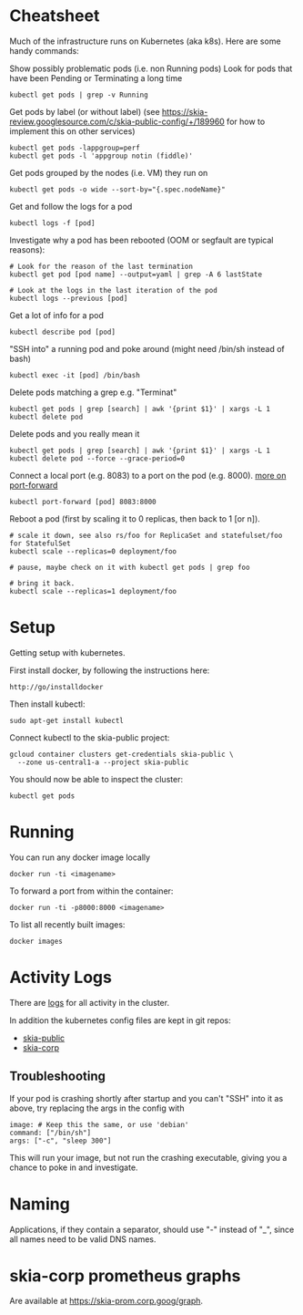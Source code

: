 Cheatsheet
==========

Much of the infrastructure runs on Kubernetes (aka k8s). Here are some handy commands:

Show possibly problematic pods (i.e. non Running pods)
Look for pods that have been Pending or Terminating a long time

    kubectl get pods | grep -v Running

Get pods by label (or without label)
(see https://skia-review.googlesource.com/c/skia-public-config/+/189960 for
how to implement this on other services)

    kubectl get pods -lappgroup=perf
    kubectl get pods -l 'appgroup notin (fiddle)'

Get pods grouped by the nodes (i.e. VM) they run on

    kubectl get pods -o wide --sort-by="{.spec.nodeName}"

Get and follow the logs for a pod

    kubectl logs -f [pod]
    
Investigate why a pod has been rebooted (OOM or segfault are typical reasons):

    # Look for the reason of the last termination
    kubectl get pod [pod name] --output=yaml | grep -A 6 lastState
    
    # Look at the logs in the last iteration of the pod
    kubectl logs --previous [pod]

Get a lot of info for a pod

    kubectl describe pod [pod]

"SSH into" a running pod and poke around (might need /bin/sh instead of bash)

    kubectl exec -it [pod] /bin/bash

Delete pods matching a grep e.g. "Terminat"

    kubectl get pods | grep [search] | awk '{print $1}' | xargs -L 1 kubectl delete pod

Delete pods and you really mean it

    kubectl get pods | grep [search] | awk '{print $1}' | xargs -L 1 kubectl delete pod --force --grace-period=0

Connect a local port (e.g. 8083) to a port on the pod (e.g. 8000). [more on port-forward](https://kubernetes.io/docs/reference/generated/kubectl/kubectl-commands#port-forward)

    kubectl port-forward [pod] 8083:8000

Reboot a pod (first by scaling it to 0 replicas, then back to 1 [or n]).

    # scale it down, see also rs/foo for ReplicaSet and statefulset/foo for StatefulSet
    kubectl scale --replicas=0 deployment/foo
    
    # pause, maybe check on it with kubectl get pods | grep foo
    
    # bring it back.
    kubectl scale --replicas=1 deployment/foo


Setup
=====

Getting setup with kubernetes.

First install docker, by following the instructions here:

    http://go/installdocker 

Then install kubectl:

    sudo apt-get install kubectl

Connect kubectl to the skia-public project:

    gcloud container clusters get-credentials skia-public \
      --zone us-central1-a --project skia-public

You should now be able to inspect the cluster:

    kubectl get pods

Running
=======

You can run any docker image locally

    docker run -ti <imagename>

To forward a port from within the container:

    docker run -ti -p8000:8000 <imagename>

To list all recently built images:

    docker images

Activity Logs
=============

There are [logs](https://pantheon.corp.google.com/logs/viewer?project=skia-public&folder=&organizationId=433637338589&angularJsUrl=%2Flogs%2Fviewer%3Fproject%3Dskia-public%26folder%26organizationId%3D433637338589&minLogLevel=0&expandAll=false&timestamp=2019-02-07T15:46:04.340000000Z&customFacets=&limitCustomFacetWidth=true&dateRangeEnd=2019-02-07T15:46:04.591Z&interval=PT1H&resource=k8s_cluster&scrollTimestamp=2019-02-07T15:25:24.159233000Z&logName=projects%2Fskia-public%2Flogs%2Fcloudaudit.googleapis.com%252Factivity&filters=text:jcgregorio&dateRangeStart=2019-02-07T14:46:04.591Z&advancedFilter=resource.type%3D%22k8s_cluster%22%0AlogName%3D%22projects%2Fskia-public%2Flogs%2Fcloudaudit.googleapis.com%252Factivity%22%0AprotoPayload.authenticationInfo.principalEmail:@google.com) for all activity in the cluster. 

In addition the kubernetes config files are kept in git repos:

  * [skia-public](https://skia.googlesource.com/skia-public-config/)
  * [skia-corp](https://skia.googlesource.com/skia-corp-config/)

Troubleshooting
---------------

If your pod is crashing shortly after startup and you can't "SSH" into it as above, try replacing
the args in the config with

    image: # Keep this the same, or use 'debian'
    command: ["/bin/sh"]
    args: ["-c", "sleep 300"]
    
This will run your image, but not run the crashing executable, giving you a chance to poke in
and investigate.
  
Naming
======

Applications, if they contain a separator, should use "-" instead of "\_", since all names need to be valid DNS names.

skia-corp prometheus graphs
===========================

Are available at https://skia-prom.corp.goog/graph.
